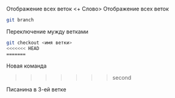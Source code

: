 Отображение всех веток <+ Слово>
Отображение всех веток 
```sh
git branch
```
Переключение мужду ветками 
```sh
git checkout <имя ветки>
<<<<<<< HEAD
=======
``` 
Новая команда 
>>>>>>> second

Писанина в 3-ей ветке

